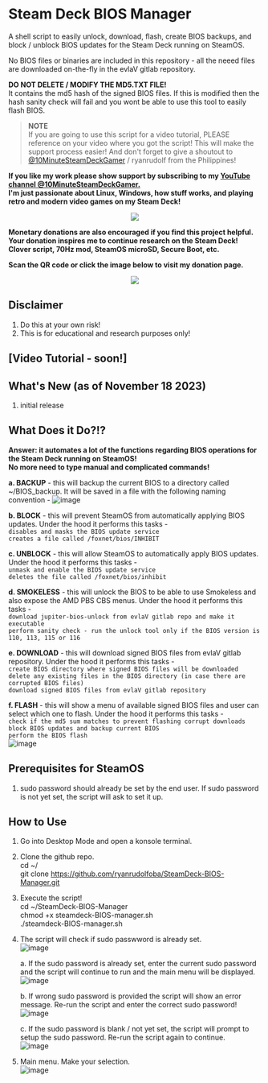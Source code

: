 # Steam Deck BIOS Manager

A shell script to easily unlock, download, flash, create BIOS backups, and block / unblock BIOS updates for the Steam Deck running on SteamOS.

No BIOS files or binaries are included in this repository - all the neeed files are downloaded on-the-fly in the evlaV gitlab repository.

**DO NOT DELETE / MODIFY THE MD5.TXT FILE!** \
It contains the md5 hash of the signed BIOS files. If this is modified then the hash sanity check will fail and you wont be able to use this tool to easily flash BIOS.

> **NOTE**\
> If you are going to use this script for a video tutorial, PLEASE reference on your video where you got the script! This will make the support process easier!
> And don't forget to give a shoutout to [@10MinuteSteamDeckGamer](https://www.youtube.com/@10MinuteSteamDeckGamer/) / ryanrudolf from the Philippines!
>

<b> If you like my work please show support by subscribing to my [YouTube channel @10MinuteSteamDeckGamer.](https://www.youtube.com/@10MinuteSteamDeckGamer/) </b> <br>
<b> I'm just passionate about Linux, Windows, how stuff works, and playing retro and modern video games on my Steam Deck! </b>
<p align="center">
<a href="https://www.youtube.com/@10MinuteSteamDeckGamer/"> <img src="https://github.com/ryanrudolfoba/SteamDeck-BIOS-Manager/blob/main/10minute.png"/> </a>
</p>

<b>Monetary donations are also encouraged if you find this project helpful. Your donation inspires me to continue research on the Steam Deck! Clover script, 70Hz mod, SteamOS microSD, Secure Boot, etc.</b>

<b>Scan the QR code or click the image below to visit my donation page.</b>

<p align="center">
<a href="https://www.paypal.com/donate/?business=VSMP49KYGADT4&no_recurring=0&item_name=Your+donation+inspires+me+to+continue+research+on+the+Steam+Deck%21%0AClover+script%2C+70Hz+mod%2C+SteamOS+microSD%2C+Secure+Boot%2C+etc.%0A%0A&currency_code=CAD"> <img src="https://github.com/ryanrudolfoba/SteamDeck-BIOS-Manager/blob/main/QRCode.png"/> </a>
</p>

## Disclaimer
1. Do this at your own risk!
2. This is for educational and research purposes only!

## [Video Tutorial - soon!]

## What's New (as of November 18 2023)
1. initial release

## What Does it Do?!?
**Answer: it automates a lot of the functions regarding BIOS operations for the Steam Deck running on SteamOS! \
No more need to type manual and complicated commands!**

**a. BACKUP** - this will backup the current BIOS to a directory called ~/BIOS_backup. It will be saved in a file with the following naming convention - 
![image](https://github.com/ryanrudolfoba/SteamDeck-dualboot/assets/98122529/97010d32-81c8-4519-bba4-100f6bdec139)

**b. BLOCK** - this will prevent SteamOS from automatically applying BIOS updates. Under the hood it performs this tasks - \
   `disables and masks the BIOS update service` \
   `creates a file called /foxnet/bios/INHIBIT`

**c. UNBLOCK** - this will allow SteamOS to automatically apply BIOS updates. Under the hood it performs this tasks - \
   `unmask and enable the BIOS update service` \
   `deletes the file called /foxnet/bios/inhibit`

**d. SMOKELESS** - this will unlock the BIOS to be able to use Smokeless and also expose the AMD PBS CBS menus. Under the hood it performs this tasks - \
   `download jupiter-bios-unlock from evlaV gitlab repo and make it executable` \
   `perform sanity check - run the unlock tool only if the BIOS version is 110, 113, 115 or 116`

**e. DOWNLOAD** - this will download signed BIOS files from evlaV gitlab repository. Under the hood it performs this tasks - \
   `create BIOS directory where signed BIOS files will be downloaded` \
   `delete any existing files in the BIOS directory (in case there are corrupted BIOS files)` \
   `download signed BIOS files from evlaV gitlab repository`

**f. FLASH** - this will show a menu of available signed BIOS files and user can select which one to flash. Under the hood it performs this tasks - \
   `check if the md5 sum matches to prevent flashing corrupt downloads` \
   `block BIOS updates and backup current BIOS` \
   `perform the BIOS flash` \
![image](https://github.com/ryanrudolfoba/SteamDeck-dualboot/assets/98122529/6801bfac-ec85-44e0-93f8-4f976a6ddbfb)


## Prerequisites for SteamOS
1. sudo password should already be set by the end user. If sudo password is not yet set, the script will ask to set it up.

## How to Use
1. Go into Desktop Mode and open a konsole terminal.
2. Clone the github repo. \
   cd ~/ \
   git clone https://github.com/ryanrudolfoba/SteamDeck-BIOS-Manager.git
3. Execute the script! \
   cd ~/SteamDeck-BIOS-Manager \
   chmod +x steamdeck-BIOS-manager.sh \
   ./steamdeck-BIOS-manager.sh
   
4. The script will check if sudo passwword is already set.\
![image](https://github.com/ryanrudolfoba/SteamDeck-dualboot/assets/98122529/0a004f8d-a840-4867-b897-bae2d1b1395d)

   a. If the sudo password is already set, enter the current sudo password and the script will continue to run and the main menu will be displayed. \
   ![image](https://github.com/ryanrudolfoba/SteamDeck-dualboot/assets/98122529/afe7d0d5-500f-4bc5-83f1-db14886bd826)

   b. If wrong sudo password is provided the script will show an error message. Re-run the script and enter the correct sudo password!\
![image](https://github.com/ryanrudolfoba/SteamDeck-dualboot/assets/98122529/41852180-89ce-4d3e-9d91-c25396abfa11)
         
   c. If the sudo password is blank / not yet set, the script will prompt to setup the sudo password. Re-run the script again to continue.\
![image](https://github.com/ryanrudolfoba/SteamDeck-dualboot/assets/98122529/e3845f99-073c-4fdc-8cab-582ad08b87e8)

5. Main menu. Make your selection.\
![image](https://github.com/ryanrudolfoba/SteamDeck-dualboot/assets/98122529/afe7d0d5-500f-4bc5-83f1-db14886bd826)


